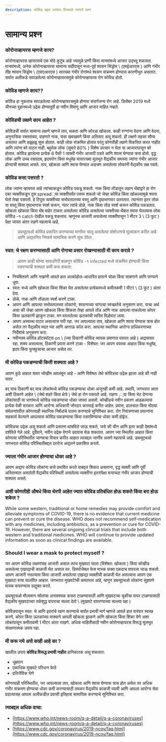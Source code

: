 ```yaml
---
description: कोविड बद्दल वारंवार विचारले जाणारे प्रश्न
---
```


# सामान्य प्रश्न

### कोरोनाव्हायरस म्हणजे काय?

कोरोनाव्हायरस व्हायरसचे एक मोठे कुटुंब आहे ज्यामुळे प्राणी किंवा मानवांमध्ये आजार उद्भवू शकतात. मानवांमध्ये, अनेक कोरोनाव्हायरस सामान्य सर्दीपासून मध्य-पूर्व श्वसन सिंड्रोम \ (एमईआरएस \) आणि गंभीर तीव्र श्वसन सिंड्रोम \ (एसएआरएस \) सारख्या गंभीर रोगांमधे श्वसन संक्रमण होण्यास कारणीभूत असतात. सर्वात अलीकडे सापडलेल्या कोरोनाव्हायरसमुळे कोरोनाव्हायरस रोग कोविड होतो.

### कोविड म्हणजे काय??

कोविड हा नुकताच सापडलेल्या कोरोनाव्हायरसमुळे होणारा संसर्गजन्य रोग आहे. डिसेंबर 2019 मध्ये चीनच्या वुहानमध्ये उद्रेक होण्यापूर्वी हा नवीन विषाणू आणि आजार माहित नव्हते.

### कोविडची लक्षणे काय आहेत ?

कोविडची सर्वात सामान्य लक्षणे म्हणजे ताप, थकवा आणि कोरडा खोकला. काही रुग्णांना वेदना आणि वेदना, अनुनासिक रक्तसंचय, वाहणारे नाक, घसा खवखवणे किंवा अतिसार असू शकतो. ही लक्षणे सहसा सौम्य असतात आणि हळूहळू सुरू होतात. काही लोक संक्रमित होतात परंतु कोणतीही लक्षणे विकसित करत नाहीत आणि त्यांना बरे वाटत नाही. बहुतेक लोक (सुमारे 80% \) विशेष उपचार न घेता या आजारापासून बरे होतात. कोविड झालेल्या प्रत्येक 6 पैकी 1 व्यक्ती गंभीर आजारी पडते आणि श्वास घेण्यास त्रास होतो. वृद्ध लोक आणि उच्च रक्तदाब, हृदयरोग किंवा मधुमेह यासारख्या मूलभूत वैद्यकीय समस्या ज्यांना गंभीर आजार होण्याची शक्यता असते. ताप, खोकला आणि श्वास घेण्यात अडचण असलेल्या लोकांनी वैद्यकीय लक्ष घ्यावे.

### कोविड कसा पसरतो ?

लोक ज्यांना व्हायरस आहे त्यांच्याकडून कोविड पकडू शकतो. नाक किंवा तोंडातून लहान थेंबांद्वारे हा रोग एका व्यक्तीकडून दुस spread्या व्यक्तीपर्यंत पसरू शकतो जो जेव्हा कोविड किंवा खोकल्यामुळे श्वास घेतो तेव्हा पसरतो. हे टिपूस व्यक्तीच्या सभोवतालच्या वस्तू आणि पृष्ठभागावर उतरतात. त्यानंतर इतर लोक या वस्तू किंवा पृष्ठभागास स्पर्श करून, नंतर त्यांचे डोळे, नाक किंवा तोंड स्पर्श करून कोविड पकडतात. खोकला खोकला किंवा थेंब बाहेर टाकत असलेल्या कोविड असलेल्या व्यक्तीच्या थेंबात श्वास घेतल्यास लोक कोविड -१ catch देखील पकडू शकतात. म्हणूनच आजारी असलेल्या व्यक्तीपासून 1 मीटर 3 \ (3 फूट \) पेक्षा जास्त अंतर राहणे महत्वाचे आहे.

> डब्ल्यूएचओ कोविड प्रसारित करण्याच्या मार्गांवर चालू असलेल्या संशोधनाचे मूल्यांकन करीत आहे आणि अद्यतनित निष्कर्ष सामायिक करणे सुरू ठेवेल.

### स्वत: चे रक्षण करण्यासाठी आणि रोगाचा प्रसार रोखण्यासाठी मी काय करावे ?

> आपण काही सोप्या सावधगिरी बाळगून कोविड -१ infected मध्ये संक्रमित होण्याची किंवा पसरण्याची शक्यता कमी करू शकता:

* नियमितपणे आणि नखांनी आपले हात अल्कोहोल-आधारित हाताने चोळा किंवा साबणाने आणि पाण्याने धुवा.
* स्वत: मध्ये आणि खोकला किंवा शिंका येत असलेल्या प्रत्येकामध्ये कमीतकमी 1 मीटर \ (3 फूट \) अंतर ठेवा.
* डोळे, नाक आणि तोंडाला स्पर्श करणे टाळा.
* आपण आणि आपल्या सभोवतालच्या लोकांनो, श्वसनाच्या चांगल्या स्वच्छतेचे अनुसरण करा. याचा अर्थ असा की जेव्हा आपण खोकला किंवा शिंकता तेव्हा आपले तोंड आणि नाक आपल्या वाकलेल्या कोपर किंवा ऊतकांनी झाकून टाका. मग वापरलेल्या ऊतकांची त्वरित विल्हेवाट लावा.
* आपण अस्वस्थ वाटत असल्यास घरी रहा. जर आपल्याला ताप, खोकला आणि श्वास घेण्यास त्रास होत असेल तर वैद्यकीय मदत घ्या आणि आगाऊ कॉल करा. आपल्या स्थानिक आरोग्य प्राधिकरणाच्या निर्देशांचे अनुसरण करा.
* नवीनतम कोविड हॉटस्पॉट्स on \ (ज्या ठिकाणी कोविड व्यापक प्रमाणात पसरत आहे \) अद्ययावत रहा. शक्य असल्यास, ठिकाणी प्रवास करणे टाळा - विशेषत: जर आपण वयस्क आहात किंवा मधुमेह, हृदय किंवा फुफ्फुसाचा आजार असेल तर.

### मी कोविड पकडण्याची किती शक्यता आहे ?

आपण कुठे आहात यावर जोखीम अवलंबून आहे - आणि विशेषतः तेथे कोविडचा उद्रेक झाला आहे की नाही यावर.

बर् याच ठिकाणी बर् याच लोकांमध्ये कोविड पकडण्याचा धोका अजूनही कमी आहे. तथापि, जगभरात आता अशी ठिकाणे आहेत \ (जेथे शहरे किंवा क्षेत्रे \) जेथे हा रोग पसरतो आहे. राहणा ,्या किंवा भेट देणाऱ्या लोकांसाठी या भागांमध्ये कोविड पकडण्याचा धोका जास्त असतो. कोव्हीडचे नवीन प्रकरण आढळल्यास प्रत्येक वेळी सरकार आणि आरोग्य अधिकारी जोरदार कारवाई करीत आहेत. प्रवास, हालचाल किंवा मोठ्या संमेलनांवरील कोणत्याही स्थानिक निर्बंधांचे पालन करण्याचे सुनिश्चित करा. रोग नियंत्रणाच्या प्रयत्नांना सहकार्य केल्याने आपल्यास कोविड पकडण्याचा किंवा पसरविण्याचा धोका कमी होईल.

कोविडचा उद्रेक असू शकतो आणि प्रसारण थांबविले जाऊ शकते, जसे की चीन आणि इतर काही देशांमध्ये दर्शविले गेले आहे. दुर्दैवाने, नवीन उद्रेक वेगाने उदयास येऊ शकतात. आपण ज्या स्थितीत आहात किंवा कोणत्या परिस्थितीत जाण्याचा विचार करीत आहात त्याबद्दल जाणीव असणे महत्वाचे आहे. डब्ल्यूएचओ जगभरात कोविड परिस्थितीबद्दल दररोज अद्यतने प्रकाशित करतो.

### ज्याला गंभीर आजार होण्याचा धोका आहे ? 

आपण अद्याप कोविड लोकांना कसे प्रभावित करते याबद्दल शिकत असताना, वृद्ध व्यक्ती आणि पूर्वी अस्तित्त्वात असलेली वैद्यकीय परिस्थिती असलेल्या व्यक्तींना इतरांपेक्षा बर्‍याचदा गंभीर आजार होण्याची शक्यता असते.

### अशी कोणतीही औषधे किंवा थेरपी आहेत ज्यात कोविड प्रतिबंधित होऊ शकते किंवा बरा होऊ शकेल ?

While some western, traditional or home remedies may provide comfort and alleviate symptoms of COVID-19, there is no evidence that current medicine can prevent or cure the disease. WHO does not recommend self-medication with any medicines, including antibiotics, as a prevention or cure for COVID-19. However, there are several ongoing clinical trials that include both western and traditional medicines. WHO will continue to provide updated information as soon as clinical findings are available.

### Should I wear a mask to protect myself ?

जर आपण कोविड लक्षणांसह आजारी असाल तरच मुखवटा घाला \(विशेषत: खोकला \) किंवा कोव्हीड असलेल्या एखाद्याची काळजी घेत असाल तर. डिस्पोजेबल फेस मास्क फक्त एकदाच वापरला जाऊ शकतो. आपण आजारी नसल्यास किंवा आजारी असलेल्या एखाद्या व्यक्तीची काळजी घेत असल्यास आपण एक मुखवटा वाया घालवित आहात. जगभरात मुखवटेांची कमतरता आहे, म्हणून डब्ल्यूएचओ लोकांना सुज्ञपणे मास्क वापरण्यास उद्युक्त करते.

डब्ल्यूएचओ मौल्यवान स्रोतांचा अनावश्यक कचरा टाळण्यासाठी आणि मुखवटाचा चुकीचा वापर टाळण्यासाठी वैद्यकीय मुखवटाच्या तर्कशुद्ध वापराचा सल्ला देतो \ (मुखवटे वापरण्याच्या सल्ल्या पहा \)


कोविडपासून स्वत: चे आणि इतरांचे रक्षण करण्याचे सर्वात प्रभावी मार्ग म्हणजे आपले हात वारंवार स्वच्छ करणे, कोपर किंवा ऊतकांच्या वाक्याने आपली खोकला झाकणे आणि खोकला किंवा शिंका येणे अशा लोकांपासून कमीतकमी 1 मीटर अंतर राखणे. अधिक माहितीसाठी नवीन कोरोनाव्हायरस विरूद्ध मूलभूत संरक्षणात्मक उपाय पहा.

### मी करू नये असे काही आहे का ?

खालील उपाय **कोविड विरूद्ध प्रभावी नाहीत** हानिकारक असू शकतात:

* धूम्रपान
* एकाधिक मुखवटे परिधान केले
* प्रतिजैविक घेणे

कोणत्याही परिस्थितीत, जर आपल्याला ताप, खोकला आणि श्वास घेण्यास त्रास होत असेल तर अधिक गंभीर संक्रमण होण्याचा धोका कमी करण्यासाठी लवकर वैद्यकीय काळजी घ्यावी आणि आपला आरोग्य सेवा प्रदात्यासह आपला अलीकडील प्रवासी इतिहास सामायिक करण्याचे सुनिश्चित करा.

### त्याबद्दल अधिक वाचा:

* [https://www.who.int/news-room/q-a-detail/q-a-coronaviruses](https://www.who.int/news-room/q-a-detail/q-a-coronaviruses)
* [https://www.cdc.gov/coronavirus/2019-ncov/faq.html](https://www.cdc.gov/coronavirus/2019-ncov/faq.html)

